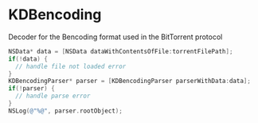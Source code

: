 KDBencoding
===========

Decoder for the Bencoding format used in the BitTorrent protocol

```objective-c
NSData* data = [NSData dataWithContentsOfFile:torrentFilePath];
if(!data) {
  // handle file not loaded error
}
KDBencodingParser* parser = [KDBencodingParser parserWithData:data];
if(!parser) {
  // handle parse error
}
NSLog(@"%@", parser.rootObject);
```
